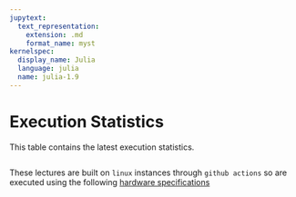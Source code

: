 ```yaml
---
jupytext:
  text_representation:
    extension: .md
    format_name: myst
kernelspec:
  display_name: Julia
  language: julia
  name: julia-1.9
---
```


# Execution Statistics

This table contains the latest execution statistics.

```{nb-exec-table}
```

These lectures are built on `linux` instances through `github actions` so are
executed using the following [hardware specifications](https://docs.github.com/en/actions/reference/specifications-for-github-hosted-runners#supported-runners-and-hardware-resources)